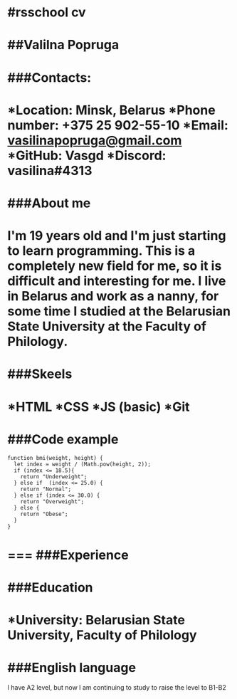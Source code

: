 #rsschool cv
===
##Valilna Popruga
====
###Contacts:
====
*Location: Minsk, Belarus
*Phone number: +375 25 902-55-10
*Email: vasilinapopruga@gmail.com
*GitHub: Vasgd
*Discord: vasilina#4313
====
###About me
====
I'm 19 years old and I'm just starting to learn programming.  This is a completely new field for me, so it is difficult and interesting for me. I live in Belarus and work as a nanny, for some time I studied at the Belarusian State University at the Faculty of Philology.
===
###Skeels
===
*HTML
*CSS
*JS (basic)
*Git
===
###Code example
===
```
function bmi(weight, height) {
  let index = weight / (Math.pow(height, 2));
  if (index <= 18.5){
    return "Underweight";
  } else if  (index <= 25.0) {
    return "Normal";
  } else if (index <= 30.0) {
    return "Overweight";
  } else {
    return "Obese";
  }
}
```
===
###Experience
====
###Education
===
*University: Belarusian State University, Faculty of Philology
====
###English language
====
I have A2 level, but now I am continuing to study to raise the level to B1-B2
